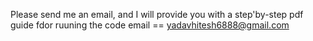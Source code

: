 Please send me an email, and I will provide you with a step'by-step pdf guide fdor ruuning the code
email  == yadavhitesh6888@gmail.com
